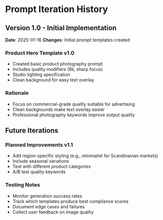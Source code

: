# Prompt Iteration History

## Version 1.0 - Initial Implementation
**Date**: 2025-01-16
**Changes**: Initial prompt templates created

### Product Hero Template v1.0
- Created basic product photography prompt
- Includes quality modifiers (8k, sharp focus)
- Studio lighting specification
- Clean background for easy text overlay

### Rationale
- Focus on commercial-grade quality suitable for advertising
- Clean backgrounds make text overlay easier
- Professional photography keywords improve output quality

## Future Iterations

### Planned Improvements v1.1
- Add region-specific styling (e.g., minimalist for Scandinavian markets)
- Include seasonal variations
- Test with different product categories
- A/B test quality keywords

### Testing Notes
- Monitor generation success rates
- Track which templates produce best compliance scores
- Document edge cases and failures
- Collect user feedback on image quality

